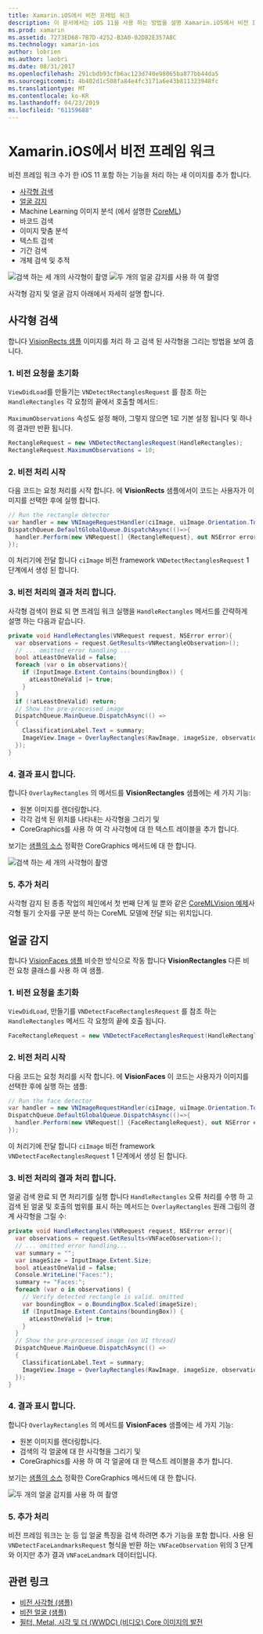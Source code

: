 ```yaml
---
title: Xamarin.iOS에서 비전 프레임 워크
description: 이 문서에서는 iOS 11을 사용 하는 방법을 설명 Xamarin.iOS에서 비전 프레임 워크입니다. 사각형 검색에 설명 하므로 특히 및 얼굴 감지 합니다.
ms.prod: xamarin
ms.assetid: 7273ED68-7B7D-4252-B3A0-02DB2E357A8C
ms.technology: xamarin-ios
author: lobrien
ms.author: laobri
ms.date: 08/31/2017
ms.openlocfilehash: 291cbdb93cfb6ac123d740e98065ba877bb44da5
ms.sourcegitcommit: 4b402d1c508fa84e4fc3171a6e43b811323948fc
ms.translationtype: MT
ms.contentlocale: ko-KR
ms.lasthandoff: 04/23/2019
ms.locfileid: "61159688"
---
```

# <a name="vision-framework-in-xamarinios"></a>Xamarin.iOS에서 비전 프레임 워크

비전 프레임 워크 수가 한 iOS 11 포함 하는 기능을 처리 하는 새 이미지를 추가 합니다.

- [사각형 검색](#rectangles)
- [얼굴 감지](#faces)
- Machine Learning 이미지 분석 (에서 설명한 [CoreML](~/ios/platform/introduction-to-ios11/coreml.md))
- 바코드 검색
- 이미지 맞춤 분석
- 텍스트 검색
- 기간 검색
- 개체 검색 및 추적

![검색 하는 세 개의 사각형이 촬영](vision-images/found-rectangles-tiny.png) ![두 개의 얼굴 감지를 사용 하 여 촬영](vision-images/xamarin-home-faces-tiny.png)

사각형 감지 및 얼굴 감지 아래에서 자세히 설명 합니다.

<a name="rectangles" />

## <a name="rectangle-detection"></a>사각형 검색

합니다 [VisionRects 샘플](https://developer.xamarin.com/samples/monotouch/ios11/VisionRectangles/) 이미지를 처리 하 고 검색 된 사각형을 그리는 방법을 보여 줍니다.

### <a name="1-initialize-the-vision-request"></a>1. 비전 요청을 초기화

`ViewDidLoad`를 만들기는 `VNDetectRectanglesRequest` 를 참조 하는 `HandleRectangles` 각 요청의 끝에서 호출할 메서드:

`MaximumObservations` 속성도 설정 해야, 그렇지 않으면 1로 기본 설정 됩니다 및 하나의 결과만 반환 됩니다.

```csharp
RectangleRequest = new VNDetectRectanglesRequest(HandleRectangles);
RectangleRequest.MaximumObservations = 10;
```

### <a name="2-start-the-vision-processing"></a>2. 비전 처리 시작

다음 코드는 요청 처리를 시작 합니다. 에 **VisionRects** 샘플에서이 코드는 사용자가 이미지를 선택한 후에 실행 합니다.

```csharp
// Run the rectangle detector
var handler = new VNImageRequestHandler(ciImage, uiImage.Orientation.ToCGImagePropertyOrientation(), new VNImageOptions());
DispatchQueue.DefaultGlobalQueue.DispatchAsync(()=>{
  handler.Perform(new VNRequest[] {RectangleRequest}, out NSError error);
});
```

이 처리기에 전달 합니다 `ciImage` 비전 framework `VNDetectRectanglesRequest` 1 단계에서 생성 된 합니다.

### <a name="3-handle-the-results-of-vision-processing"></a>3. 비전 처리의 결과 처리 합니다.

사각형 검색이 완료 되 면 프레임 워크 실행을 `HandleRectangles` 메서드를 간략하게 설명 하는 다음과 같습니다.

```csharp
private void HandleRectangles(VNRequest request, NSError error){
  var observations = request.GetResults<VNRectangleObservation>();
  // ... omitted error handling ...
  bool atLeastOneValid = false;
  foreach (var o in observations){
    if (InputImage.Extent.Contains(boundingBox)) {
      atLeastOneValid |= true;
    }
  }
  if (!atLeastOneValid) return;
  // Show the pre-processed image
  DispatchQueue.MainQueue.DispatchAsync(() =>
  {
    ClassificationLabel.Text = summary;
    ImageView.Image = OverlayRectangles(RawImage, imageSize, observations);
  });
}
```

### <a name="4-display-the-results"></a>4. 결과 표시 합니다.

합니다 `OverlayRectangles` 의 메서드를 **VisionRectangles** 샘플에는 세 가지 기능:

- 원본 이미지를 렌더링합니다.
- 각각 검색 된 위치를 나타내는 사각형을 그리기 및
- CoreGraphics를 사용 하 여 각 사각형에 대 한 텍스트 레이블을 추가 합니다.

보기는 [샘플의 소스](https://developer.xamarin.com/samples/monotouch/ios11/VisionRectangles/) 정확한 CoreGraphics 메서드에 대 한 합니다.

![검색 하는 세 개의 사각형이 촬영](vision-images/found-rectangles-phone-sml.png)

### <a name="5-further-processing"></a>5. 추가 처리

사각형 감지 된 종종 작업의 체인에서 첫 번째 단계 일 뿐와 같은 [CoreMLVision 예제](~/ios/platform/introduction-to-ios11/coreml.md#coremlvision)사각형 필기 숫자를 구문 분석 하는 CoreML 모델에 전달 되는 위치입니다.


<a name="faces" />

## <a name="face-detection"></a>얼굴 감지

합니다 [VisionFaces 샘플](https://developer.xamarin.com/samples/monotouch/ios11/VisionFaces/) 비슷한 방식으로 작동 합니다 **VisionRectangles** 다른 비전 요청 클래스를 사용 하 여 샘플.

### <a name="1-initialize-the-vision-request"></a>1. 비전 요청을 초기화

`ViewDidLoad`, 만들기를 `VNDetectFaceRectanglesRequest` 를 참조 하는 `HandleRectangles` 메서드 각 요청의 끝에 호출 됩니다.

```csharp
FaceRectangleRequest = new VNDetectFaceRectanglesRequest(HandleRectangles);
```

### <a name="2-start-the-vision-processing"></a>2. 비전 처리 시작

다음 코드는 요청 처리를 시작 합니다. 에 **VisionFaces** 이 코드는 사용자가 이미지를 선택한 후에 실행 하는 샘플:

```csharp
// Run the face detector
var handler = new VNImageRequestHandler(ciImage, uiImage.Orientation.ToCGImagePropertyOrientation(), new VNImageOptions());
DispatchQueue.DefaultGlobalQueue.DispatchAsync(()=>{
  handler.Perform(new VNRequest[] {FaceRectangleRequest}, out NSError error);
});
```

이 처리기에 전달 합니다 `ciImage` 비전 framework `VNDetectFaceRectanglesRequest` 1 단계에서 생성 된 합니다.

### <a name="3-handle-the-results-of-vision-processing"></a>3. 비전 처리의 결과 처리 합니다.

얼굴 검색 완료 되 면 처리기를 실행 합니다 `HandleRectangles` 오류 처리를 수행 하 고 검색 된 얼굴 및 호출의 범위를 표시 하는 메서드는 `OverlayRectangles` 원래 그림의 경계 사각형을 그릴 수:

```csharp
private void HandleRectangles(VNRequest request, NSError error){
  var observations = request.GetResults<VNFaceObservation>();
  // ... omitted error handling...
  var summary = "";
  var imageSize = InputImage.Extent.Size;
  bool atLeastOneValid = false;
  Console.WriteLine("Faces:");
  summary += "Faces:";
  foreach (var o in observations) {
    // Verify detected rectangle is valid. omitted
    var boundingBox = o.BoundingBox.Scaled(imageSize);
    if (InputImage.Extent.Contains(boundingBox)) {
      atLeastOneValid |= true;
    }
  }
  // Show the pre-processed image (on UI thread)
  DispatchQueue.MainQueue.DispatchAsync(() =>
  {
    ClassificationLabel.Text = summary;
    ImageView.Image = OverlayRectangles(RawImage, imageSize, observations);
  });
}
```

### <a name="4-display-the-results"></a>4. 결과 표시 합니다.

합니다 `OverlayRectangles` 의 메서드를 **VisionFaces** 샘플에는 세 가지 기능:

- 원본 이미지를 렌더링합니다.
- 검색의 각 얼굴에 대 한 사각형을 그리기 및
- CoreGraphics를 사용 하 여 각 얼굴에 대 한 텍스트 레이블을 추가 합니다.

보기는 [샘플의 소스](https://developer.xamarin.com/samples/monotouch/ios11/VisionFaces/) 정확한 CoreGraphics 메서드에 대 한 합니다.

![두 개의 얼굴 감지를 사용 하 여 촬영](vision-images/found-faces-phone-sml.png)

### <a name="5-further-processing"></a>5. 추가 처리

비전 프레임 워크는 눈 등 입 얼굴 특징을 검색 하려면 추가 기능을 포함 합니다. 사용 된 `VNDetectFaceLandmarksRequest` 형식을 반환 하는 `VNFaceObservation` 위의 3 단계와 이지만 추가 결과 `VNFaceLandmark` 데이터입니다.


## <a name="related-links"></a>관련 링크

- [비전 사각형 (샘플)](https://developer.xamarin.com/samples/monotouch/ios11/VisionRectangles/)
- [비전 얼굴 (샘플)](https://developer.xamarin.com/samples/monotouch/ios11/VisionFaces/)
- [필터, Metal, 시각 및 더 (WWDC) (비디오) Core 이미지의 발전](https://developer.apple.com/videos/play/wwdc2017/510/)
